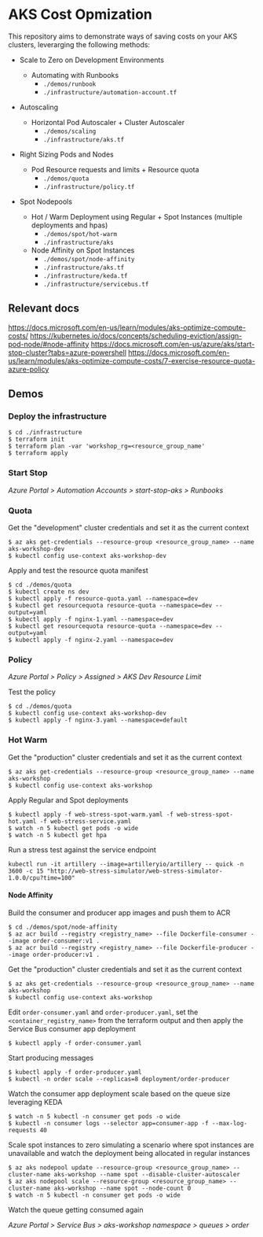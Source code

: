 # AKS Cost Opmization

 This repository aims to demonstrate ways of saving costs on your AKS clusters, leverarging the following methods:

 - Scale to Zero on Development Environments
    
    - Automating with Runbooks
        - ```./demos/runbook```
        - ```./infrastructure/automation-account.tf```

- Autoscaling

    - Horizontal Pod Autoscaler + Cluster Autoscaler
        - ```./demos/scaling```
        - ```./infrastructure/aks.tf```

- Right Sizing Pods and Nodes

    - Pod Resource requests and limits + Resource quota
        - ```./demos/quota```
        - ```./infrastructure/policy.tf```

- Spot Nodepools

    - Hot / Warm Deployment using Regular + Spot Instances (multiple deployments and hpas)
        - ```./demos/spot/hot-warm```
        - ```./infrastructure/aks```
    - Node Affinity on Spot Instances
        - ```./demos/spot/node-affinity```
        - ```./infrastructure/aks.tf```
        - ```./infrastructure/keda.tf```
        - ```./infrastructure/servicebus.tf```

## Relevant docs

https://docs.microsoft.com/en-us/learn/modules/aks-optimize-compute-costs/
https://kubernetes.io/docs/concepts/scheduling-eviction/assign-pod-node/#node-affinity
https://docs.microsoft.com/en-us/azure/aks/start-stop-cluster?tabs=azure-powershell
https://docs.microsoft.com/en-us/learn/modules/aks-optimize-compute-costs/7-exercise-resource-quota-azure-policy

## Demos

### Deploy the infrastructure

```
$ cd ./infrastructure
$ terraform init
$ terraform plan -var 'workshop_rg=<resource_group_name'
$ terraform apply
```

### Start Stop

_Azure Portal > Automation Accounts > start-stop-aks > Runbooks_ 

### Quota

Get the "development" cluster credentials and set it as the current context

```
$ az aks get-credentials --resource-group <resource_group_name> --name aks-workshop-dev
$ kubectl config use-context aks-workshop-dev
```

Apply and test the resource quota manifest

```
$ cd ./demos/quota
$ kubectl create ns dev
$ kubectl apply -f resource-quota.yaml --namespace=dev
$ kubectl get resourcequota resource-quota --namespace=dev --output=yaml
$ kubectl apply -f nginx-1.yaml --namespace=dev
$ kubectl get resourcequota resource-quota --namespace=dev --output=yaml
$ kubectl apply -f nginx-2.yaml --namespace=dev
```

### Policy

_Azure Portal > Policy > Assigned > AKS Dev Resource Limit_

Test the policy
```
$ cd ./demos/quota
$ kubectl config use-context aks-workshop-dev
$ kubectl apply -f nginx-3.yaml --namespace=default
````

### Hot Warm

Get the "production" cluster credentials and set it as the current context

```
$ az aks get-credentials --resource-group <resource_group_name> --name aks-workshop
$ kubectl config use-context aks-workshop
```

Apply Regular and Spot deployments

```
$ kubectl apply -f web-stress-spot-warm.yaml -f web-stress-spot-hot.yaml -f web-stress-service.yaml
$ watch -n 5 kubectl get pods -o wide
$ watch -n 5 kubectl get hpa
```

Run a stress test against the service endpoint 

```
kubectl run -it artillery --image=artilleryio/artillery -- quick -n 3600 -c 15 "http://web-stress-simulator/web-stress-simulator-1.0.0/cpu?time=100"
```

#### Node Affinity

Build the consumer and producer app images and push them to ACR

```
$ cd ./demos/spot/node-affinity
$ az acr build --registry <registry_name> --file Dockerfile-consumer --image order-consumer:v1 .
$ az acr build --registry <registry_name> --file Dockerfile-producer --image order-producer:v1 .
```

Get the "production" cluster credentials and set it as the current context

```
$ az aks get-credentials --resource-group <resource_group_name> --name aks-workshop
$ kubectl config use-context aks-workshop
```

Edit ```order-consumer.yaml``` and ```order-producer.yaml```, set the ```<container_registry_name>``` from the terraform output and then apply the Service Bus consumer app deployment

```
$ kubectl apply -f order-consumer.yaml
```

Start producing messages
```
$ kubectl apply -f order-producer.yaml
$ kubectl -n order scale --replicas=8 deployment/order-producer
```

Watch the consumer app deployment scale based on the queue size leveraging KEDA

```
$ watch -n 5 kubectl -n consumer get pods -o wide
$ kubectl -n consumer logs --selector app=consumer-app -f --max-log-requests 40
```

Scale spot instances to zero simulating a scenario where spot instances are unavailable and watch the deployment being allocated in regular instances

```
$ az aks nodepool update --resource-group <resource_group_name> --cluster-name aks-workshop --name spot --disable-cluster-autoscaler
$ az aks nodepool scale --resource-group <resource_group_name> --cluster-name aks-workshop --name spot --node-count 0
$ watch -n 5 kubectl -n consumer get pods -o wide
```

Watch the queue getting consumed again

_Azure Portal > Service Bus > aks-workshop namespace > queues > order_